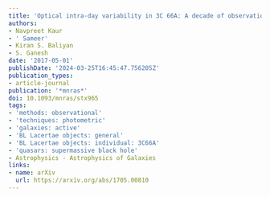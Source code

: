 ```yaml
---
title: 'Optical intra-day variability in 3C 66A: A decade of observations'
authors:
- Navpreet Kaur
- ' Sameer'
- Kiran S. Baliyan
- S. Ganesh
date: '2017-05-01'
publishDate: '2024-03-25T16:45:47.756205Z'
publication_types:
- article-journal
publication: '*mnras*'
doi: 10.1093/mnras/stx965
tags:
- 'methods: observational'
- 'techniques: photometric'
- 'galaxies: active'
- 'BL Lacertae objects: general'
- 'BL Lacertae objects: individual: 3C66A'
- 'quasars: supermassive black hole'
- Astrophysics - Astrophysics of Galaxies
links:
- name: arXiv
  url: https://arxiv.org/abs/1705.00810
---
```

